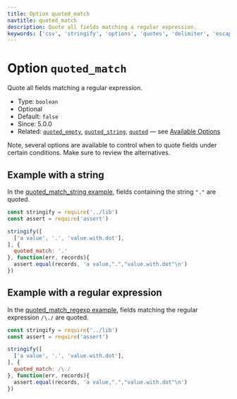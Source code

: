 ```yaml
---
title: Option quoted_match
navtitle: quoted_match
description: Quote all fields matching a regular expression.
keywords: ['csv', 'stringify', 'options', 'quotes', 'delimiter', 'escape']
---
```


# Option `quoted_match`

Quote all fields matching a regular expression.

* Type: `boolean`
* Optional
* Default: `false`
* Since: 5.0.0
* Related: [`quoted_empty`](/stringify/options/quoted_empty/), [`quoted_string`](/stringify/options/quoted_string/), [`quoted`](/stringify/options/quoted/)  &mdash; see [Available Options](/stringify/options/#available-options)

Note, several options are available to control when to quote fields under certain conditions. Make sure to review the alternatives.

## Example with a string

In the [quoted_match_string example](https://github.com/adaltas/node-csv/blob/master/packages/csv-strinigify/samples/option.quoted_match_string.js), fields containing the string `"."` are quoted.

```js
const stringify = require('../lib')
const assert = require('assert')

stringify([
  ['a value', '.', 'value.with.dot'],
], {
  quoted_match: '.'
}, function(err, records){
  assert.equal(records, 'a value,".","value.with.dot"\n')
})
```

## Example with a regular expression

In the [quoted_match_regexp example](https://github.com/adaltas/node-csv/blob/master/packages/csv-strinigify/samples/option.quoted_match_regexp.js), fields matching the regular expression `/\./` are quoted.

```js
const stringify = require('../lib')
const assert = require('assert')

stringify([
  ['a value', '.', 'value.with.dot'],
], {
  quoted_match: /\./
}, function(err, records){
  assert.equal(records, 'a value,".","value.with.dot"\n')
})
```
